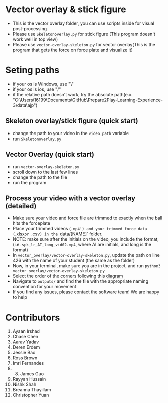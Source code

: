 # Vector overlay & stick figure

- This is the vector overlay folder, you can use scripts inside for visual post-processing
- Please use `Skeletonoverlay.py` for stick figure (This program doesn't work well in top view)
- Please use `vector-overlay-skeleton.py` for vector overlay(This is the program that gets the force on force plate and visualize it)

# Seting paths
- if your os is Windows, use "\\"
- if your os is ios, use "/"
- if the relative path doesn't work, try the absolute path(e.x. "C:\\Users\\16199\\Documents\\GitHub\\Prepare2Play-Learning-Experience-3\\data\\ajp")

## Skeleton overlay/stick figure (quick start)
- change the path to your video in the `video_path` variable
- run `Skeletonoverlay.py`

## Vector Overlay (quick start)
- run `vector-overlay-skeleton.py`
- scroll down to the last few lines
- change the path to the file
- run the program

##  Process your video with a vector overlay (detailed)
- Make sure your video and force file are trimmed to exactly when the ball hits the forceplate
- Place your trimmed videos (`.mp4') and your trimmed force data (`.xlsx`or `.csv`) in the `data/[NAME]` folder.
- NOTE: make sure after the initials on the video, you include the format, (i.e. `spk_lr_AI_long_vid02.mp4`, where AI are initials, and long is the format)
- In `vector_overlay/vector-overlay-skeleton.py`, update the path on line 426 with the name of your student (the same as the folder)
- Now, in your terminal, make sure you are in the project, and run `python3 vector_overlay/vector-overlay-skeleton.py`
- Select the order of the corners following this [diagram](https://github.com/Westview-USC-Biomechanics-Collaboration/Prepare2Play-Learning-Experience/blob/vector-overlay/vector_overlay/vector-overlay-skeleton.py)
- Navigate to `outputs/` and find the file with the appropriate naming convention for your movement
- If you find any issues, please contact the software team! We are happy to help

# Contributors
1. Ayaan Irshad
2. Chase Chen
3. Aarav Yadav
4. Deren Erdem
5. Jessie Bao
6. Ross Brown
7. Imri Fernandes
8. 8. James Guo
9. Rayyan Hussain
10. Nishk Shah
11. Breanna Thayillam
12. Christopher Yuan
